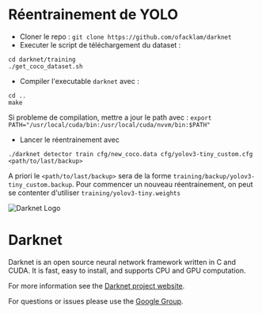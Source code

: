 # Réentrainement de YOLO

- Cloner le repo : `git clone https://github.com/ofacklam/darknet`
- Executer le script de téléchargement du dataset : 
```
cd darknet/training
./get_coco_dataset.sh
```
- Compiler l'executable `darknet` avec :
```
cd ..
make
```
Si probleme de compilation, mettre a jour le path avec : `export PATH="/usr/local/cuda/bin:/usr/local/cuda/nvvm/bin:$PATH"`
- Lancer le réentrainement avec
```
./darknet detector train cfg/new_coco.data cfg/yolov3-tiny_custom.cfg <path/to/last/backup>
```
A priori le `<path/to/last/backup>` sera de la forme `training/backup/yolov3-tiny_custom.backup`. Pour commencer un nouveau réentrainement, on peut se contenter d'utiliser `training/yolov3-tiny.weights`


![Darknet Logo](http://pjreddie.com/media/files/darknet-black-small.png)

# Darknet #
Darknet is an open source neural network framework written in C and CUDA. It is fast, easy to install, and supports CPU and GPU computation.

For more information see the [Darknet project website](http://pjreddie.com/darknet).

For questions or issues please use the [Google Group](https://groups.google.com/forum/#!forum/darknet).
